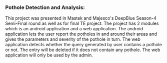 ### Pothole Detection and Analysis:

This project was presented in Mastek and Majesco's DeepBlue Season-4 Semi-Final round as well as for final TE project.
The project has 2 modules which is an android application and a web application.
The android application lets the user report the potholes in and around their areas and gives the parameters and severity of the pothole in turn.
The web application detects whether the query generated by user contains a pothole or not. The entry will be deleted if it does not contain any pothole. The web application will only be used by the admin.

